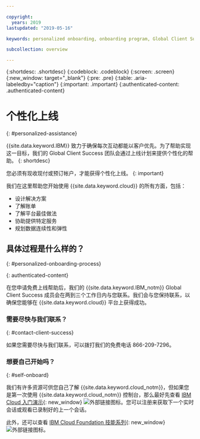 ```yaml
---

copyright:
  years: 2019
lastupdated: "2019-05-16"

keywords: personalized onboarding, onboarding program, Global Client Success

subcollection: overview

---
```


{:shortdesc: .shortdesc}
{:codeblock: .codeblock}
{:screen: .screen}
{:new_window: target="_blank"}
{:pre: .pre}
{:table: .aria-labeledby="caption"}
{:important: .important}
{:authenticated-content: .authenticated-content}


# 个性化上线
{: #personalized-assistance}

{{site.data.keyword.IBM}} 致力于确保每次互动都能以客户优先。为了帮助实现这一目标，我们的 Global Client Success 团队会通过上线计划来提供个性化的帮助。
{: shortdesc}

您必须有现收现付或预订帐户，才能获得个性化上线。
{: important}

我们在这里帮助您开始使用 {{site.data.keyword.cloud}} 的所有方面，包括： 
* 设计解决方案
* 了解账单
* 了解平台最佳做法
* 协助提供特定服务
* 规划数据连续性和弹性

## 具体过程是什么样的？
{: #personalized-onboarding-process}

<div class="onboarding-ub">
  <div class="ub-widget" style="display: flex;">
    <div ub-in-page="5cbe76490f72eb04484f31e8"></div>
  </div>
</div>
{: authenticated-content}

在您申请免费上线帮助后，我们的 {{site.data.keyword.IBM_notm}} Global Client Success 成员会在两到三个工作日内与您联系。我们会与您保持联系，以确保您能够在 {{site.data.keyword.cloud}} 平台上获得成功。

### 需要尽快与我们联系？
{: #contact-client-success}

如果您需要尽快与我们联系，可以拨打我们的免费电话 866-209-7296。

### 想要自己开始吗？
{: #self-onboard}

我们有许多资源可供您自己了解 {{site.data.keyword.cloud_notm}}，但如果您是第一次使用 {{site.data.keyword.cloud_notm}} 控制台，那么最好先查看 [IBM Cloud 入门演示](https://register.gotowebinar.com/rt/5902701065204820738){: new_window} ![外部链接图标](../icons/launch-glyph.svg "外部链接图标")。您可以注册来获取下一个实时会话或观看已录制好的上一个会话。 

此外，还可以查看 [IBM Cloud Foundation 技能系列](https://www.youtube.com/playlist?list=PLmesOgYt3nKCfsXqx-A5k1bP7t146U4rz){: new_window} ![外部链接图标](../icons/launch-glyph.svg "外部链接图标")。
